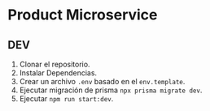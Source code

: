 # Product Microservice

## DEV

1. Clonar el repositorio.
2. Instalar Dependencias.
3. Crear un archivo `.env` basado en el `env.template`.
4. Ejecutar migración de prisma `npx prisma migrate dev`.
5. Ejecutar `npm run start:dev`.
